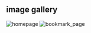 ## image gallery

![homepage](https://github.com/atripathi01/unsplash-images/assets/70162515/52c22b55-561b-4ce1-808d-090a4cf5c4fd)
![bookmark_page](https://github.com/atripathi01/unsplash-images/assets/70162515/0a0e7e6d-f5bd-47f6-a991-3bed0097e4be)
